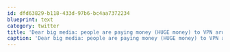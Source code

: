 ```yaml
---
id: dfd63829-b118-433d-97b6-bc4aa7372234
blueprint: text
category: twitter
title: 'Dear big media: people are paying money (HUGE money) to VPN around international "walls". That could have been your money..'
caption: 'Dear big media: people are paying money (HUGE money) to VPN around international "walls". That could have been your money..'
---
```

